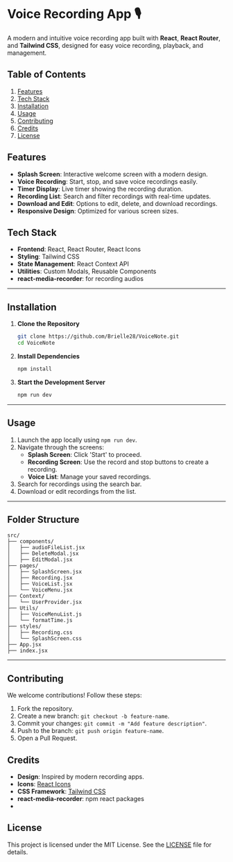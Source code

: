 # Voice Recording App 🎙️

A modern and intuitive voice recording app built with **React**, **React Router**, and **Tailwind CSS**, designed for easy voice recording, playback, and management.


## Table of Contents

1. [Features](#features)
2. [Tech Stack](#tech-stack)
3. [Installation](#installation)
4. [Usage](#usage)
5. [Contributing](#contributing)
6. [Credits](#credits)
7. [License](#license)


## Features

- **Splash Screen**: Interactive welcome screen with a modern design.
- **Voice Recording**: Start, stop, and save voice recordings easily.
- **Timer Display**: Live timer showing the recording duration.
- **Recording List**: Search and filter recordings with real-time updates.
- **Download and Edit**: Options to edit, delete, and download recordings.
- **Responsive Design**: Optimized for various screen sizes.

## Tech Stack

- **Frontend**: React, React Router, React Icons
- **Styling**: Tailwind CSS
- **State Management**: React Context API
- **Utilities**: Custom Modals, Reusable Components
- **react-media-recorder**: for recording audios 

---

## Installation

1. **Clone the Repository**  
   ```bash
   git clone https://github.com/Brielle28/VoiceNote.git
   cd VoiceNote
   ```

2. **Install Dependencies**  
   ```bash
   npm install
   ```

3. **Start the Development Server**  
   ```bash
   npm run dev
   ```

---

## Usage

1. Launch the app locally using `npm run dev`.
2. Navigate through the screens:
   - **Splash Screen**: Click 'Start' to proceed.
   - **Recording Screen**: Use the record and stop buttons to create a recording.
   - **Voice List**: Manage your saved recordings.
3. Search for recordings using the search bar.
4. Download or edit recordings from the list.

---

## Folder Structure

```
src/
├── components/
│   ├── audioFileList.jsx
│   ├── DeleteModal.jsx
│   ├── EditModal.jsx
├── pages/
│   ├── SplashScreen.jsx
│   ├── Recording.jsx
│   ├── VoiceList.jsx
│   └── VoiceMenu.jsx
├── Context/
│   └── UserProvider.jsx
├── Utils/
│   ├── VoiceMenuList.js
│   └── formatTime.js
├── styles/
│   ├── Recording.css
│   └── SplashScreen.css
├── App.jsx
├── index.jsx
```

---

## Contributing

We welcome contributions! Follow these steps:

1. Fork the repository.
2. Create a new branch: `git checkout -b feature-name`.
3. Commit your changes: `git commit -m "Add feature description"`.
4. Push to the branch: `git push origin feature-name`.
5. Open a Pull Request.

## Credits

- **Design**: Inspired by modern recording apps.
- **Icons**: [React Icons](https://react-icons.github.io/react-icons/)
- **CSS Framework**: [Tailwind CSS](https://tailwindcss.com/)
- **react-media-recorder**: npm react packages
- 


## License

This project is licensed under the MIT License. See the [LICENSE](LICENSE) file for details.
